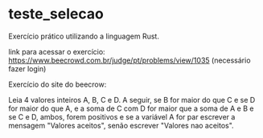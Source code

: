 # teste_selecao
Exercício prático utilizando a linguagem Rust.

link para acessar o exercício: https://www.beecrowd.com.br/judge/pt/problems/view/1035 (necessário fazer login)

Exercício do site do beecrow:

Leia 4 valores inteiros A, B, C e D. A seguir, se B for maior do que C e se D for maior do que A, e a soma de C com D for maior que a soma 
de A e B e se C e D, ambos, forem positivos e se a variável A for par escrever a mensagem "Valores aceitos", senão escrever "Valores nao aceitos".


